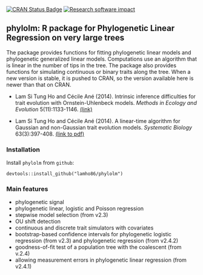 [![CRAN Status Badge](http://www.r-pkg.org/badges/version/phylolm)](http://cran.r-project.org/package=phylolm)
[![Research software impact](http://depsy.org/api/package/cran/phylolm/badge.svg)](http://depsy.org/package/r/phylolm)

## phylolm: R package for Phylogenetic Linear Regression on very large trees

The package provides functions for fitting phylogenetic linear models and phylogenetic generalized linear models. 
Computations use an algorithm that is linear in the number of tips in the tree. 
The package also provides functions for simulating continuous or binary traits along the tree.
When a new version is stable, it is pushed to CRAN, so the version available here is newer than that on CRAN.

- Lam Si Tung Ho and Cécile Ané (2014). 
Intrinsic inference difficulties for trait evolution with Ornstein-Uhlenbeck models. 
*Methods in Ecology and Evolution* 5(11):1133-1146. 
[(link)](http://onlinelibrary.wiley.com/doi/10.1111/2041-210X.12285/abstract)

- Lam Si Tung Ho and Cécile Ané (2014). 
A linear-time algorithm for Gaussian and non-Gaussian trait evolution models. 
*Systematic Biology* 63(3):397-408.
[(link to pdf)](http://sysbio.oxfordjournals.org/cgi/reprint/syu005?ijkey=bIsHxa2dpqXCplc&keytype=ref)

### Installation
Install `phylolm` from `github`:
```{r}
devtools::install_github("lamho86/phylolm")
```

### Main features

- phylogenetic signal
- phylogenetic linear, logistic and Poisson regression
- stepwise model selection (from v2.3)
- OU shift detection
- continuous and discrete trait simulators with covariates
- bootstrap-based confidence intervals for phylogenetic logistic regression (from v2.3)
  and phylogenetic regression (from v2.4.2)
- goodness-of-fit test of a population tree with the coalescent (from v.2.4)
- allowing measurement errors in phylogenetic linear regression (from v2.4.1)
